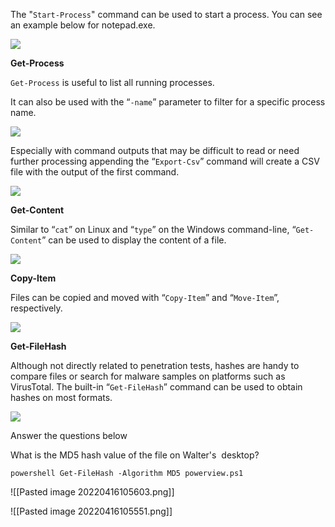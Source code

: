 The "`Start-Process`" command can be used to start a process. You can see an example below for notepad.exe.  

![](https://i.imgur.com/rXvyUMa.png)  

**Get-Process**

`Get-Process` is useful to list all running processes.

It can also be used with the “`-name`” parameter to filter for a specific process name.

![](https://i.imgur.com/HqGWUfx.png)

Especially with command outputs that may be difficult to read or need further processing appending the “`Export-Csv`” command will create a CSV file with the output of the first command.

![](https://i.imgur.com/3V5fOHm.png)

**Get-Content**

Similar to “`cat`” on Linux and “`type`” on the Windows command-line, “`Get-Content`” can be used to display the content of a file.

![](https://i.imgur.com/ceXHFyR.png)

**Copy-Item**  

Files can be copied and moved with “`Copy-Item`” and “`Move-Item`”, respectively.

![](https://i.imgur.com/XYcLk9e.png)


**Get-FileHash**

Although not directly related to penetration tests, hashes are handy to compare files or search for malware samples on platforms such as VirusTotal. The built-in “`Get-FileHash`” command can be used to obtain hashes on most formats.

![](https://i.imgur.com/NnIheMZ.png)

Answer the questions below

What is the MD5 hash value of the file on Walter's  desktop?


```
powershell Get-FileHash -Algorithm MD5 powerview.ps1
```

![[Pasted image 20220416105603.png]]

![[Pasted image 20220416105551.png]]